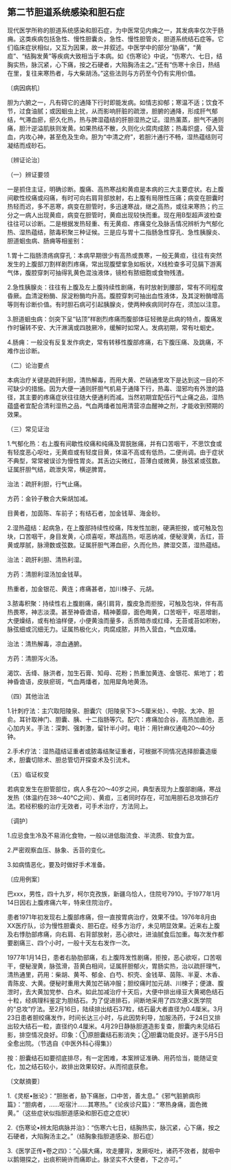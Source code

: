 ## 第二节胆道系统感染和胆石症

现代医学所称的胆道系统感染和胆石症，为中医常见内痈之一，其发病率仅次于肠痈。这类疾病包括急性、慢性胆囊炎，急性、慢性胆管炎，胆道系统结石症等。它们临床症状相似，又互为因果，故一并叙述。中医学中的部分“胁痛”，“黄疸”、“结胸发黄”等疾病大致相当于本病。如《伤寒论》中说，“伤寒六、七日，结胸实热，脉沉紧，心下痛，按之石硬者，大陷胸汤主之。”还有“伤寒十余日，热结在里，复往来寒热者，与大柴胡汤。”这些法则与方药至今仍有实用价值。

〔病因病机〕

胆为六腑之一，凡有碍它的通降下行时即能发病。如情志抑郁；寒温不适；饮食不节，过食油腻；或因蛔虫上扰，从而影响肝脏的疏泄，胆腑的通降，形成肝气郁结，气滞血瘀，瘀久化热，热与脾湿蕴结的肝胆湿热之证。湿热薰蒸，胆气不通则痛，胆汁逆溢肌肤则发黄。如果热结不散，久则化火腐肉成脓；热毒炽盛，侵入营血，内攻心神，甚至危及生命。胆为“中清之府”，若胆汁通行不畅，湿热蕴结则可凝结而成砂石。

〔辨证论治〕

（一）辨证要领

一是抓住主证，明确诊断。腹痛、高热寒战和黄疸是本病的三大主要症状。右上腹间歇性绞痛或闷痛，有时可向右肩背部放射，右上腹有局限性压痛；病变在胆囊时热轻而迟，多不恶寒，病变在胆管时，多迅速寒战，继之高热，或往来寒热；约三分之一病人出现黄疸，病变在胆管时，黄疸出现较快而重。现在用B型超声波检查往往可以诊断。二是根据发热轻重、有无黄疸、疼痛变化及脉舌情况辨析为气郁化热、湿热蕴结，脓毒积聚三种证候。三是应与胃十二指肠急性穿孔、急性胰腺炎、胆道蛔虫病、肠痈等相鉴别：

1.胃十二指肠溃疡病穿孔：本病早期很少有高热或畏寒，一般无黄疸，往往有突然发生的上腹部刀割样剧烈疼痛，常出现腹壁挛急如板状，X线检查多可见膈下游离气体，腹腔穿刺可抽得乳黄色混浊液体，镜检有脓细胞或食物残渣。

2.急性胰腺炎：往往有上腹及左上腹持续性剧痛，有时放射到腰部，常有不同程度昏厥。血清淀粉酶、尿淀粉酶均升高。腹腔穿刺可抽出血性液体，及其淀粉酶增高等则有诊断价值。有时胆石病可引起胰腺炎，使两种疾病同时存在，须加以注意。

3.胆道蛔虫病：剑突下呈“钻顶”样剧烈疼痛而腹部体征轻微是此病的特点，腹痛发作时辗转不安、大汗淋漓或四肢厥冷，缓解时如常人。发病初期，常有吐蛔史。

4.肠痈：一般没有反复发作病史，常有转移性腹部疼痛，右下腹压痛、及跳痛，不难作出诊断。

（二）论治要点

本病治疗关键是疏肝利胆，清热解毒，而用大黄、芒硝通里攻下是达到这一目的不可缺少的措施。因为大便一通则肝胆气机易于通降下行，热毒、湿邪均有外泄的路径，其主要的疼痛症状往往随大便通利而减。当然初期宜配伍行气止痛之品，湿热蕴盛者宜配合清利湿热之品，气血两燔者加用清营凉血醒神之剂，才能收到预期的效果。

（三）常见证治

1.气郁化热：右上腹有间歇性绞痛和纯痛及胃脘胀痛，并有口苦咽干，不思饮食或有轻度恶心呕吐，无黄疸或有轻度目黄，体温不高或有低热，二便尚调。由于症状不典型，常常被误诊为慢性胃炎。其舌边尖微红，苔薄白或微黄，脉弦紧或弦数。证属肝胆气结，疏泄失常，横逆脾胃。

治法：疏肝利胆，行气止痛。

方药：金铃子散合大柴胡加减。

目黄者，加茵陈、车前子；有结石者，加金钱草、海金砂。

2.湿热蕴结：起病急，在上腹部持续性绞痛，阵发性加剧，硬满拒按，或可触及包块，口苦咽干，身目发黄，心烦喜呕，寒战高热，呕恶纳减，便秘溲黄，舌红，苔黄或厚腻，脉滑数或弦数。证属肝胆气滞血瘀，久而化热，脾湿交蒸，湿热蕴结。

治法：疏肝利胆、清热利湿。

方药：清胆利湿汤加金钱草。

热重者，加金银花、黄连；疼痛甚者，加川楝子、元胡。

3.脓毒积聚：持续性右上腹剧痛，痛引肩背，腹皮急而拒按，可触及包块，伴有高热畏寒，神志淡漠。甚至神昏谵语，精神萎靡，面色晦黄，口苦咽干，呕恶增剧，大便燥结，或有柏油样便，小便黄浊而量多，舌质暗赤或红绛，无苔或苔如积粉，脉弦细或沉细无力。证属热极化火，肉腐成脓，并热入营血，气血双燔。

治法：清热解毒，凉血通腑。

方药：清胆泻火汤。

渴饮、舌绛、脉洪者，加生石膏、知母、花粉；热重加黄连、金银花、紫地丁；若神昏谵语，皮肤瘀斑，气血两燔者，加用犀角地黄汤。

（四）其他治法

1.针刺疗法：主穴取阳陵泉、胆囊穴（阳陵泉下3〜5厘米处）、中脘、太冲、胆俞。耳针取神门、胆囊、胰、十二指肠等穴。配穴：疼痛加合谷，高热加曲池，恶心加内关。手法：深刺、强刺激，留针半小时。电针：用针麻仪通电20〜40分钟。

2.手术疗法：湿热蕴结证重者或脓毒结聚证重者，可根据不同情况选择胆囊造瘘术，胆囊切除术、胆总管切开探查术及引流术。

（五）临证权变

若病变发生在胆管部位，病人多在20〜40岁之间，典型表现为上腹部剧痛，寒战发热（体温约在38〜40°C之间）、黄疸，三者同时存在，可加用胆石总攻排石疗法。若经积极的治疗无效者，可手术治疗，方法同上。

〔调护〕

1.应忌食生冷及不易消化食物，一般以进低脂流食、半流质、软食为宜。

2.严密观察血压、脉象、舌苔的变化。

3.如病情恶化，要及时做好手术准备。

〔应用例案〕

巴xxx，男性，四十九岁，柯尔克孜族，新疆乌恰人，住院号7910。于1977年1月14日因右上腹疼痛六年，特来住院治疗。

患者1971年初发现右上腹部疼痛，但一直按胃病治疗，效果不佳。1976年8月由XX医疗队，诊为慢性胆囊炎、胆石症。经多方治疗，未见明显效果。近来右上腹及右悸肋部疼痛，向右肩、右背部放射，恶心欲吐，进油腻食后加重。每次发作都要剧痛三、四个小时，一般十天左右发作一次。

1977年1月14日，患者右胁肋部痛，右上腹阵发性剧痛，拒按，恶心欲呕，口苦咽干，便秘溲黄，脉弦滑，苔黄白相间，证属肝胆郁火，胃肠实热，治以疏肝理气，清热通里，药用：柴胡、黄芩、郁金、白芍、枳壳、金钱草、茵陈、半夏、木香、青陈皮、大黄。便秘时重用大黄加芒硝冲服；胆绞痛时加元胡、川楝子；便溏、腹泄时，去大黄加党参、白术。如此加减治疗十天后，大便中排出缘豆大黄褐色结石十粒，经病理科鉴定为胆结石。为了促进排石，间断地采用了四次遵义医学院的“总攻”疗法。至2月16日，陆续排出结石37粒，结石最大者直径为0.4厘米。3月23日患者胆绞痛发作，时间长达三小时，与此因势利导，加服汤药，于24日又排出较大结石一粒，直径约0.4厘米。4月29日静脉胆道造影复查，胆囊内未见结石影，排空情况良好。印象：①原胆囊结石影消失；②胆囊功能良好。遂于5月5日全愈出院。（节选自《中医外科心得集》）

按：胆囊结石如要彻底排尽，有一定困难，本案辨证准确、用药恰当，能随证变化，加之结石较小，故排出效果较好。从而彻底获愈。

〔文献摘要〕

1.《灵枢•胀论》：“胆胀者，胁下痛胀，口中苦，善太息。”《邪气脏腑病形篇》：“胆病者，……呕宿汁……其寒热。”《论疾诊尺篇》：“寒热身痛，面色微黄。”（这些症状似指胆道感染和胆石症之症状）

2.《伤寒论•辨太阳病脉并治》：“伤寒六七日，结胸热实，脉沉紧，心下痛，按之石硬者，大陷胸汤主之。”（结胸象指胆道感染、胆石症）

3.《医学正传•卷之四》：“心膈大痛，攻走腰背，发厥呕吐，诸药不效者，就咽中以鹅翎探之，出痰积碗许而痛即止。脉坚实不大便者，下之亦可。”
